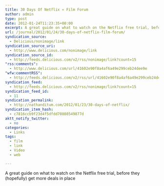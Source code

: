 ```yaml
---
title: 30 Days Of Netflix « Film Forum
author: admin
type: post
date: 2012-01-24T11:23:35+00:00
excerpt: A great guide on what to watch on the Netflix free trial, before they (hopefully) get more deals in place
url: /journal/2012/01/24/30-days-of-netflix-film-forum/
syndication_source:
  - Delicious/nonimage/link
syndication_source_uri:
  - http://www.delicious.com/nonimage/link
syndication_source_id:
  - http://feeds.delicious.com/v2/rss/nonimage/link?count=15
"rss:comments":
  - http://www.delicious.com/url/41602e90f8a4af6a49e299ceb24dee9e
"wfw:commentRSS":
  - http://feeds.delicious.com/v2/rss/url/41602e90f8a4af6a49e299ceb24dee9e
syndication_feed:
  - http://feeds.delicious.com/v2/rss/nonimage/link?count=15
syndication_feed_id:
  - 11
syndication_permalink:
  - http://nathanditum.com/2012/01/23/30-days-of-netflix/
syndication_item_hash:
  - c7816ccb9f23d4f5dfdd70808549877d
aktt_notify_twitter:
  - no
categories:
  - Links
tags:
  - film
  - link
  - Video
  - web

---
```

A great guide on what to watch on the Netflix free trial, before they (hopefully) get more deals in place